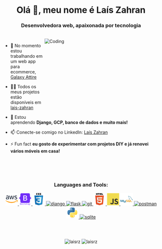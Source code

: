 <h1 align="center">Olá 👋, meu nome é Laís Zahran</h1>
<h3 align="center">Desenvolvedora web, apaixonada por tecnologia</h3>
<br>
<img align="right" alt="Coding" width="370" height="260" margin-left="10px" src="https://github.com/laisrz/laisrz/assets/107775711/b9e62f90-0d66-47b8-86f1-94ca3219bca4">


- 🔭 No momento estou trabalhando em um web app para ecommerce, [Galaxy Attire](https://github.com/laisrz/GalaxyAttire)

- 👨‍💻 Todos os meus projetos estão disponíveis em [lais-zahran](https://github.com/laisrz?tab=repositories)

- 🌱 Estou aprendendo **Django, GCP, banco de dados e muito mais!**

- 📫 Conecte-se comigo no LinkedIn: [Laís Zahran](https://www.linkedin.com/in/laisrz/)

- ⚡ Fun fact **eu gosto de experimentar com projetos DIY e já renovei vários móveis em casa!**
<br><br><br><br><br>


<h3 align="center">Languages and Tools:</h3>
<p align="center"> <a href="https://aws.amazon.com" target="_blank" rel="noreferrer"> <img src="https://raw.githubusercontent.com/devicons/devicon/master/icons/amazonwebservices/amazonwebservices-original-wordmark.svg" alt="aws" width="40" height="40"/> </a> <a href="https://getbootstrap.com" target="_blank" rel="noreferrer"> <img src="https://raw.githubusercontent.com/devicons/devicon/master/icons/bootstrap/bootstrap-plain-wordmark.svg" alt="bootstrap" width="40" height="40"/> </a> <a href="https://www.w3schools.com/css/" target="_blank" rel="noreferrer"> <img src="https://raw.githubusercontent.com/devicons/devicon/master/icons/css3/css3-original-wordmark.svg" alt="css3" width="40" height="40"/> </a> <a href="https://www.djangoproject.com/" target="_blank" rel="noreferrer"> <img src="https://cdn.worldvectorlogo.com/logos/django.svg" alt="django" width="40" height="40"/> </a> <a href="https://flask.palletsprojects.com/" target="_blank" rel="noreferrer"> <img src="https://www.vectorlogo.zone/logos/pocoo_flask/pocoo_flask-icon.svg" alt="flask" width="40" height="40"/> </a> <a href="https://git-scm.com/" target="_blank" rel="noreferrer"> <img src="https://www.vectorlogo.zone/logos/git-scm/git-scm-icon.svg" alt="git" width="40" height="40"/> </a> <a href="https://www.w3.org/html/" target="_blank" rel="noreferrer"> <img src="https://raw.githubusercontent.com/devicons/devicon/master/icons/html5/html5-original-wordmark.svg" alt="html5" width="40" height="40"/> </a> <a href="https://developer.mozilla.org/en-US/docs/Web/JavaScript" target="_blank" rel="noreferrer"> <img src="https://raw.githubusercontent.com/devicons/devicon/master/icons/javascript/javascript-original.svg" alt="javascript" width="40" height="40"/> </a> <a href="https://www.mysql.com/" target="_blank" rel="noreferrer"> <img src="https://raw.githubusercontent.com/devicons/devicon/master/icons/mysql/mysql-original-wordmark.svg" alt="mysql" width="40" height="40"/> </a> <a href="https://postman.com" target="_blank" rel="noreferrer"> <img src="https://www.vectorlogo.zone/logos/getpostman/getpostman-icon.svg" alt="postman" width="40" height="40"/> </a> <a href="https://www.python.org" target="_blank" rel="noreferrer"> <img src="https://raw.githubusercontent.com/devicons/devicon/master/icons/python/python-original.svg" alt="python" width="40" height="40"/> </a> <a href="https://www.sqlite.org/" target="_blank" rel="noreferrer"> <img src="https://www.vectorlogo.zone/logos/sqlite/sqlite-icon.svg" alt="sqlite" width="40" height="40"/> </a> </p>

<br><br>


<p align="center">
  <img height=175 align="center" src="https://github-readme-stats.vercel.app/api/top-langs?username=laisrz&show_icons=true&locale=en&layout=compact" alt="laisrz">

  <img height=175 align="center" src="https://github-readme-stats.vercel.app/api?username=laisrz&show_icons=true&locale=en" alt="laisrz" >
</p>



